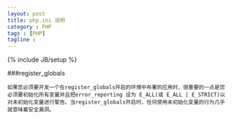 ```yaml
---
layout: post
title: php.ini 说明
category : PHP
tags : [PHP]
tagline : 
---
```

{% include JB/setup %}

###register_globals

	如果您必须要开发一个在register_globals开启的环境中布署的应用时，很重要的一点是您必须要初始化所有变量并且把error_reporting 设为 E_ALL(或 E_ALL | E_STRICT)以对未初始化变量进行警告。当register_globals开启时，任何使用未初始化变量的行为几乎就意味着安全漏洞。